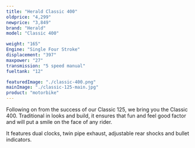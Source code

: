 ```yaml
---
title: "Herald Classic 400"
oldprice: "4,299"
newprice: "3,849"
brand: "Herald"
model: "Classic 400"

weight: "165"
Engine: "Single Four Stroke"
displacement: "397"
maxpower: "27"
transmission: "5 speed manual"
fueltank: "12"

featuredImage: "./classic-400.png"
mainImage: "./classic-125-main.jpg"
product: "motorbike"
---
```


Following on from the success of our Classic 125, we bring you the Classic 400. Traditional in looks and build, it ensures that fun and feel good factor and will put a smile on the face of any rider.

It features dual clocks, twin pipe exhaust, adjustable rear shocks and bullet indicators.